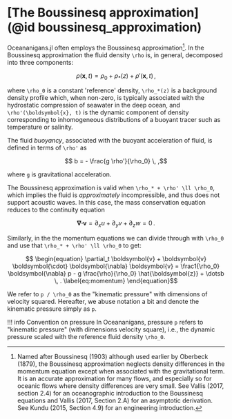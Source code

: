 # [The Boussinesq approximation](@id boussinesq_approximation)

Oceananigans.jl often employs the Boussinesq approximation[^1]. In the Boussinesq approximation
the fluid density ``\rho`` is, in general, decomposed into three components:
```math
    \rho(\boldsymbol{x}, t) = \rho_0 + \rho_*(z) + \rho'(\boldsymbol{x}, t) \, ,
```
where ``\rho_0`` is a constant 'reference' density, ``\rho_*(z)`` is a background density
profile which, when non-zero, is typically associated with the hydrostatic compression
of seawater in the deep ocean, and ``\rho'(\boldsymbol{x}, t)`` is the dynamic component of density
corresponding to inhomogeneous distributions of a buoyant tracer such as temperature or salinity.

The fluid *buoyancy*, associated with the buoyant acceleration of fluid, is
defined in terms of ``\rho'`` as
```math
    b = - \frac{g \rho'}{\rho_0} \, ,
```
where ``g`` is gravitational acceleration.

The Boussinesq approximation is valid when ``\rho_* + \rho' \ll \rho_0``, which implies the
fluid is _approximately_ incompressible, and thus does not support acoustic waves. In this case, 
the mass conservation equation reduces to the continuity equation
```math
    \begin{equation}
    \boldsymbol{\nabla} \boldsymbol{\cdot} \boldsymbol{v} = \partial_x u + \partial_y v + \partial_z w = 0 \, .
    \label{eq:continuity}
    \end{equation}
```

Similarly, in the the momentum equations we can divide through with ``\rho_0`` and use that ``\rho_* + \rho' \ll \rho_0`` to get:
```math
    \begin{equation}
    \partial_t \boldsymbol{v} + \boldsymbol{v} \boldsymbol{\cdot} \boldsymbol{\nabla} \boldsymbol{v} = \frac1{\rho_0} \boldsymbol{\nabla} p - g \frac{\rho}{\rho_0} \hat{\boldsymbol{z}} + \dotsb \, .
    \label{eq:momentum}
    \end{equation}
```

We refer to ``p / \rho_0`` as the "kinematic pressure" with dimensions of velocity squared. Hereafter, we
abuse notation a bit and denote the kinematic pressure simply as ``p``.

!!! info Convention on pressure
    In Oceananigans, pressure ``p`` refers to "kinematic pressure" (with dimensions velocity square),
    i.e., the dynamic pressure scaled with the reference fluid density ``\rho_0``.


[^1]: Named after Boussinesq (1903) although used earlier by Oberbeck (1879), the Boussinesq
      approximation neglects density differences in the momentum equation except when associated
      with the gravitational term. It is an accurate approximation for many flows, and especially
      so for oceanic flows where density differences are very small. See Vallis (2017, section 2.4)
      for an oceanographic introduction to the Boussinesq equations and Vallis (2017, Section 2.A)
      for an asymptotic derivation. See Kundu (2015, Section 4.9) for an engineering
      introduction.

